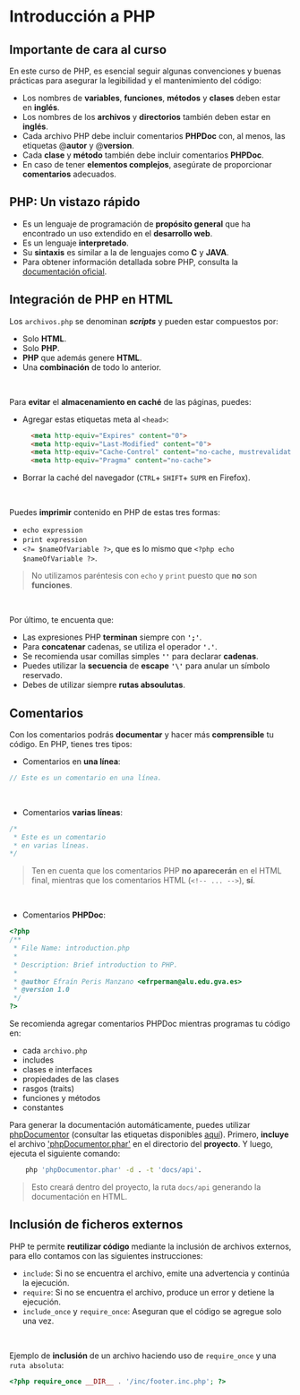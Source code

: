 # Introducción a PHP

## Importante de cara al curso

En este curso de PHP, es esencial seguir algunas convenciones y buenas prácticas para asegurar la legibilidad y el mantenimiento del código:

- Los nombres de **variables**, **funciones**, **métodos** y **clases** deben estar en **inglés**.
- Los nombres de los **archivos** y **directorios** también deben estar en **inglés**.
- Cada archivo PHP debe incluir comentarios **PHPDoc** con, al menos, las etiquetas @**autor** y @**version**.
- Cada **clase** y **método** también debe incluir comentarios **PHPDoc**.
- En caso de tener **elementos complejos**, asegúrate de proporcionar **comentarios** adecuados.

## PHP: Un vistazo rápido

- Es un lenguaje de programación de **propósito general** que ha encontrado un uso extendido en el **desarrollo web**.
- Es un lenguaje **interpretado**.
- Su **sintaxis** es similar a la de lenguajes como **C** y **JAVA**.
- Para obtener información detallada sobre PHP, consulta la [documentación oficial](https://www.php.net/docs.php).


## Integración de PHP en HTML

Los `archivos.php` se denominan ***scripts*** y pueden estar compuestos por:

- Solo **HTML**. 
- Solo **PHP**.
- **PHP** que además genere **HTML**.
- Una **combinación** de todo lo anterior.

<br>

Para **evitar** el **almacenamiento en caché** de las páginas, puedes: 

- Agregar estas etiquetas meta al `<head>`:
  ``` html
    <meta http-equiv="Expires" content="0">
    <meta http-equiv="Last-Modified" content="0">
    <meta http-equiv="Cache-Control" content="no-cache, mustrevalidate">
    <meta http-equiv="Pragma" content="no-cache">
  ```

- Borrar la caché del navegador (`CTRL`+ `SHIFT`+ `SUPR` en Firefox).

<br>

Puedes **imprimir** contenido en PHP de estas tres formas:

- `echo expression`
- `print expression`
- `<?= $nameOfVariable ?>`, que es lo mismo que `<?php echo $nameOfVariable ?>`.

> No utilizamos paréntesis con `echo` y `print` puesto que **no** son **funciones**.

<br>

Por último, te encuenta que: 

- Las expresiones PHP **terminan** siempre con **`';'`**.
- Para **concatenar** cadenas, se utiliza el operador **`'.'`**.
- Se recomienda usar comillas simples **`''`** para declarar **cadenas**.
- Puedes utilizar la **secuencia** de **escape** **`'\'`** para anular un símbolo reservado.
- Debes de utilizar siempre **rutas absoulutas**.


## Comentarios

Con los comentarios podrás **documentar** y hacer más **comprensible** tu código. En PHP, tienes tres tipos:

- Comentarios en **una línea**:
``` php
// Este es un comentario en una línea.
```
<br>

- Comentarios **varias líneas**:
``` php
/*
 * Este es un comentario
 * en varias líneas.
*/
```

> Ten en cuenta que los comentarios PHP **no aparecerán** en el HTML final, mientras que los comentarios HTML (`<!-- ... -->`), **sí**.

<br>

- Comentarios **PHPDoc**:
``` php
<?php
/**
 * File Name: introduction.php
 *
 * Description: Brief introduction to PHP.
 *
 * @author Efraín Peris Manzano <efrperman@alu.edu.gva.es>
 * @version 1.0
 */
?>
```

Se recomienda agregar comentarios PHPDoc mientras programas tu código en:

- cada `archivo.php`
- includes
- clases e interfaces
- propiedades de las clases
- rasgos (traits)
- funciones y métodos
- constantes 
 
Para generar la documentación automáticamente, puedes utilizar [phpDocumentor](https://phpdoc.org/) (consultar las etiquetas disponibles [aquí](https://docs.phpdoc.org/guide/references/phpdoc/tags/index.html)). Primero, **incluye** el archivo ['phpDocumentor.phar'](https://github.com/phpDocumentor/phpDocumentor/releases) en el directorio del **proyecto**. Y luego, ejecuta el siguiente comando:

``` bash
    php 'phpDocumentor.phar' -d . -t 'docs/api'.  
```
> Esto creará dentro del proyecto, la ruta `docs/api` generando la documentación en HTML.


## Inclusión de ficheros externos

PHP te permite **reutilizar código** mediante la inclusión de archivos externos, para ello contamos con las siguientes instrucciones:

- `include`: Si no se encuentra el archivo, emite una advertencia y continúa la ejecución.
- `require`: Si no se encuentra el archivo, produce un error y detiene la ejecución.
- `include_once` y `require_once`: Aseguran que el código se agregue solo una vez.

<br>

Ejemplo de **inclusión** de un archivo haciendo uso de `require_once` y una `ruta absoluta`:

```php
<?php require_once __DIR__ . '/inc/footer.inc.php'; ?>
